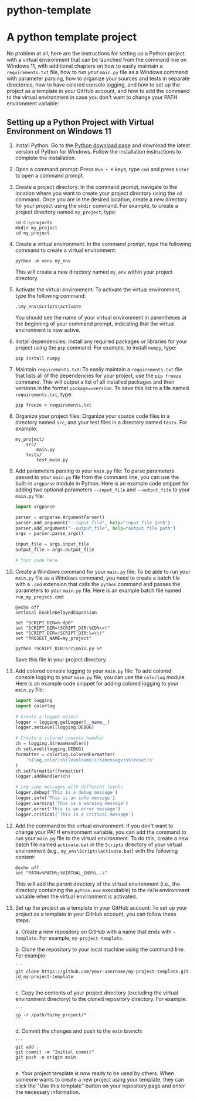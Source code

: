 # python-template
# A python template project

No problem at all, here are the instructions for setting up a Python project with a virtual environment that can be launched from the command line on Windows 11, with additional chapters on how to easily maintain a `requirements.txt` file, how to run your `main.py` file as a Windows command with parameter parsing, how to organize your sources and tests in separate directories, how to have colored console logging, and how to set up the project as a template in your GitHub account, and how to add the command to the virtual environment in case you don't want to change your PATH environment variable:

## Setting up a Python Project with Virtual Environment on Windows 11

1. Install Python: Go to the [Python download page](https://www.python.org/downloads/windows/) and download the latest version of Python for Windows. Follow the installation instructions to complete the installation.

2. Open a command prompt: Press `Win + R` keys, type `cmd` and press `Enter` to open a command prompt.

3. Create a project directory: In the command prompt, navigate to the location where you want to create your project directory using the `cd` command. Once you are in the desired location, create a new directory for your project using the `mkdir` command. For example, to create a project directory named `my_project`, type:

    ```
    cd C:\projects
    mkdir my_project
    cd my_project
    ```

4. Create a virtual environment: In the command prompt, type the following command to create a virtual environment:

    ```
    python -m venv my_env
    ```

    This will create a new directory named `my_env` within your project directory.

5. Activate the virtual environment: To activate the virtual environment, type the following command:

    ```
    .\my_env\Scripts\activate
    ```

    You should see the name of your virtual environment in parentheses at the beginning of your command prompt, indicating that the virtual environment is now active.

6. Install dependencies: Install any required packages or libraries for your project using the `pip` command. For example, to install `numpy`, type:

    ```
    pip install numpy
    ```

7. Maintain `requirements.txt`: To easily maintain a `requirements.txt` file that lists all of the dependencies for your project, use the `pip freeze` command. This will output a list of all installed packages and their versions in the format `package==version`. To save this list to a file named `requirements.txt`, type:

    ```
    pip freeze > requirements.txt
    ```

8. Organize your project files: Organize your source code files in a directory named `src`, and your test files in a directory named `tests`. For example:

    ```
    my_project/
        src/
            main.py
        tests/
            test_main.py
    ```

9. Add parameters parsing to your `main.py` file: To parse parameters passed to your `main.py` file from the command line, you can use the built-in `argparse` module in Python. Here is an example code snippet for adding two optional parameters `--input_file` and `--output_file` to your `main.py` file:

    ```python
    import argparse
    
    parser = argparse.ArgumentParser()
    parser.add_argument("--input_file", help="input file path")
    parser.add_argument("--output_file", help="output file path")
    args = parser.parse_args()

    input_file = args.input_file
    output_file = args.output_file
    
    # Your code here
    ```

10. Create a Windows command for your `main.py` file: To be able to run your `main.py` file as a Windows command, you need
to create a batch file with a `.cmd` extension that calls the `python` command and passes the parameters to your `main.py` file. Here is an example batch file named `run_my_project.cmd`:

    ```
    @echo off
    setlocal EnableDelayedExpansion
    
    set "SCRIPT_DIR=%~dp0"
    set "SCRIPT_DIR=!SCRIPT_DIR:%CD%\=!"
    set "SCRIPT_DIR=!SCRIPT_DIR:\=\\!"
    set "PROJECT_NAME=my_project"
    
    python !SCRIPT_DIR!src\main.py %*
    ```

    Save this file in your project directory.

11. Add colored console logging to your `main.py` file: To add colored console logging to your `main.py` file, you can use the `colorlog` module. Here is an example code snippet for adding colored logging to your `main.py` file:

    ```python
    import logging
    import colorlog
    
    # Create a logger object
    logger = logging.getLogger(__name__)
    logger.setLevel(logging.DEBUG)
    
    # Create a colored console handler
    ch = logging.StreamHandler()
    ch.setLevel(logging.DEBUG)
    formatter = colorlog.ColoredFormatter(
        '%(log_color)s%(levelname)s:%(message)s%(reset)s'
    )
    ch.setFormatter(formatter)
    logger.addHandler(ch)
    
    # Log some messages with different levels
    logger.debug('This is a debug message')
    logger.info('This is an info message')
    logger.warning('This is a warning message')
    logger.error('This is an error message')
    logger.critical('This is a critical message')
    ```

12. Add the command to the virtual environment: If you don't want to change your PATH environment variable, you can add the command to run your `main.py` file to the virtual environment. To do this, create a new batch file named `activate.bat` in the `Scripts` directory of your virtual environment (e.g., `my_env\Scripts\activate.bat`) with the following content:

    ```
    @echo off
    set "PATH=%PATH%;%VIRTUAL_ENV%\..\"
    ```

    This will add the parent directory of the virtual environment (i.e., the directory containing the `python.exe` executable) to the `PATH` environment variable when the virtual environment is activated.

13. Set up the project as a template in your GitHub account: To set up your project as a template in your GitHub account, you can follow these steps:

    a. Create a new repository on GitHub with a name that ends with `-template`. For example, `my-project-template`.
    
    b. Clone the repository to your local machine using the command line. For example:
    
        ```
        git clone https://github.com/your-username/my-project-template.git
        cd my-project-template
        ```
    
    c. Copy the contents of your project directory (excluding the virtual environment directory) to the cloned repository directory. For example:
    
        ```
        cp -r /path/to/my_project/* .
        ```
    
    d. Commit the changes and push to the `main` branch:
    
        ```
        git add .
        git commit -m "Initial commit"
        git push -u origin main
        ```
    
    e. Your project template is now ready to be used by others. When someone wants to create a new project using your template, they can click the "Use this template" button on your repository page and enter the necessary information.
